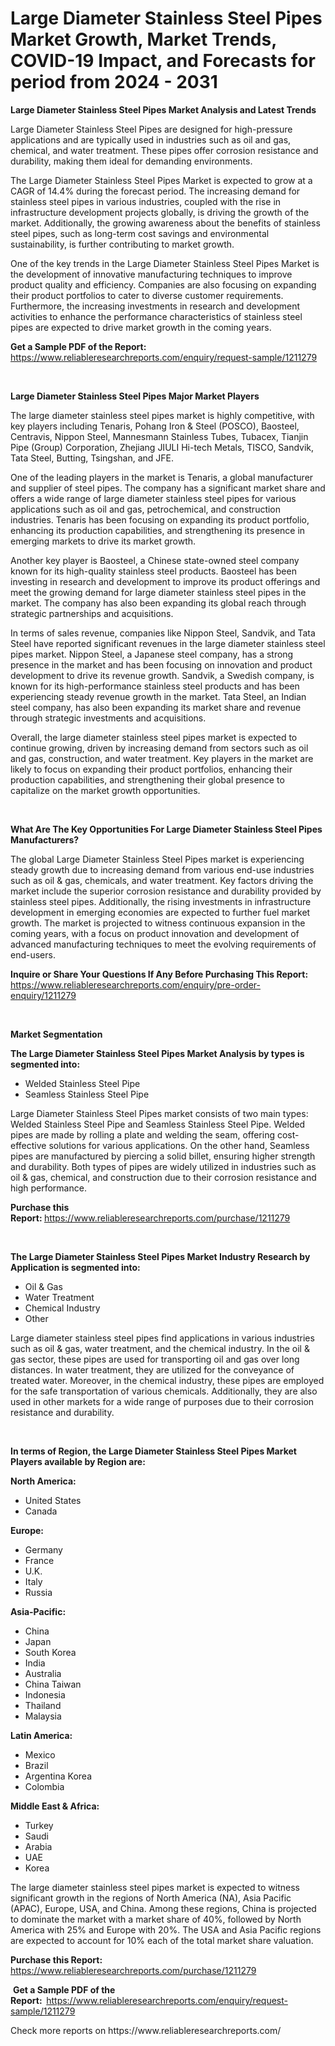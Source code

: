 <p><h1>Large Diameter Stainless Steel Pipes Market Growth, Market Trends, COVID-19 Impact, and Forecasts for period from 2024 - 2031</h1></p><p><strong>Large Diameter Stainless Steel Pipes Market Analysis and Latest Trends</strong></p>
<p><p>Large Diameter Stainless Steel Pipes are designed for high-pressure applications and are typically used in industries such as oil and gas, chemical, and water treatment. These pipes offer corrosion resistance and durability, making them ideal for demanding environments.</p><p>The Large Diameter Stainless Steel Pipes Market is expected to grow at a CAGR of 14.4% during the forecast period. The increasing demand for stainless steel pipes in various industries, coupled with the rise in infrastructure development projects globally, is driving the growth of the market. Additionally, the growing awareness about the benefits of stainless steel pipes, such as long-term cost savings and environmental sustainability, is further contributing to market growth.</p><p>One of the key trends in the Large Diameter Stainless Steel Pipes Market is the development of innovative manufacturing techniques to improve product quality and efficiency. Companies are also focusing on expanding their product portfolios to cater to diverse customer requirements. Furthermore, the increasing investments in research and development activities to enhance the performance characteristics of stainless steel pipes are expected to drive market growth in the coming years.</p></p>
<p><strong>Get a Sample PDF of the Report:&nbsp;</strong> <a href="https://www.reliableresearchreports.com/enquiry/request-sample/1211279">https://www.reliableresearchreports.com/enquiry/request-sample/1211279</a></p>
<p>&nbsp;</p>
<p><strong>Large Diameter Stainless Steel Pipes Major Market Players</strong></p>
<p><p>The large diameter stainless steel pipes market is highly competitive, with key players including Tenaris, Pohang Iron & Steel (POSCO), Baosteel, Centravis, Nippon Steel, Mannesmann Stainless Tubes, Tubacex, Tianjin Pipe (Group) Corporation, Zhejiang JIULI Hi-tech Metals, TISCO, Sandvik, Tata Steel, Butting, Tsingshan, and JFE.</p><p>One of the leading players in the market is Tenaris, a global manufacturer and supplier of steel pipes. The company has a significant market share and offers a wide range of large diameter stainless steel pipes for various applications such as oil and gas, petrochemical, and construction industries. Tenaris has been focusing on expanding its product portfolio, enhancing its production capabilities, and strengthening its presence in emerging markets to drive its market growth.</p><p>Another key player is Baosteel, a Chinese state-owned steel company known for its high-quality stainless steel products. Baosteel has been investing in research and development to improve its product offerings and meet the growing demand for large diameter stainless steel pipes in the market. The company has also been expanding its global reach through strategic partnerships and acquisitions.</p><p>In terms of sales revenue, companies like Nippon Steel, Sandvik, and Tata Steel have reported significant revenues in the large diameter stainless steel pipes market. Nippon Steel, a Japanese steel company, has a strong presence in the market and has been focusing on innovation and product development to drive its revenue growth. Sandvik, a Swedish company, is known for its high-performance stainless steel products and has been experiencing steady revenue growth in the market. Tata Steel, an Indian steel company, has also been expanding its market share and revenue through strategic investments and acquisitions.</p><p>Overall, the large diameter stainless steel pipes market is expected to continue growing, driven by increasing demand from sectors such as oil and gas, construction, and water treatment. Key players in the market are likely to focus on expanding their product portfolios, enhancing their production capabilities, and strengthening their global presence to capitalize on the market growth opportunities.</p></p>
<p>&nbsp;</p>
<p><strong>What Are The Key Opportunities For Large Diameter Stainless Steel Pipes Manufacturers?</strong></p>
<p><p>The global Large Diameter Stainless Steel Pipes market is experiencing steady growth due to increasing demand from various end-use industries such as oil & gas, chemicals, and water treatment. Key factors driving the market include the superior corrosion resistance and durability provided by stainless steel pipes. Additionally, the rising investments in infrastructure development in emerging economies are expected to further fuel market growth. The market is projected to witness continuous expansion in the coming years, with a focus on product innovation and development of advanced manufacturing techniques to meet the evolving requirements of end-users.</p></p>
<p><strong>Inquire or Share Your Questions If Any Before Purchasing This Report:</strong> <a href="https://www.reliableresearchreports.com/enquiry/pre-order-enquiry/1211279">https://www.reliableresearchreports.com/enquiry/pre-order-enquiry/1211279</a></p>
<p>&nbsp;</p>
<p><strong>Market Segmentation</strong></p>
<p><strong>The Large Diameter Stainless Steel Pipes Market Analysis by types is segmented into:</strong></p>
<p><ul><li>Welded Stainless Steel Pipe</li><li>Seamless Stainless Steel Pipe</li></ul></p>
<p><p>Large Diameter Stainless Steel Pipes market consists of two main types: Welded Stainless Steel Pipe and Seamless Stainless Steel Pipe. Welded pipes are made by rolling a plate and welding the seam, offering cost-effective solutions for various applications. On the other hand, Seamless pipes are manufactured by piercing a solid billet, ensuring higher strength and durability. Both types of pipes are widely utilized in industries such as oil & gas, chemical, and construction due to their corrosion resistance and high performance.</p></p>
<p><strong>Purchase this Report:&nbsp;</strong><a href="https://www.reliableresearchreports.com/purchase/1211279">https://www.reliableresearchreports.com/purchase/1211279</a></p>
<p>&nbsp;</p>
<p><strong>The Large Diameter Stainless Steel Pipes Market Industry Research by Application is segmented into:</strong></p>
<p><ul><li>Oil & Gas</li><li>Water Treatment</li><li>Chemical Industry</li><li>Other</li></ul></p>
<p><p>Large diameter stainless steel pipes find applications in various industries such as oil & gas, water treatment, and the chemical industry. In the oil & gas sector, these pipes are used for transporting oil and gas over long distances. In water treatment, they are utilized for the conveyance of treated water. Moreover, in the chemical industry, these pipes are employed for the safe transportation of various chemicals. Additionally, they are also used in other markets for a wide range of purposes due to their corrosion resistance and durability.</p></p>
<p>&nbsp;</p>
<p><strong>In terms of Region, the Large Diameter Stainless Steel Pipes Market Players available by Region are:</strong></p>
<p>
    <p> <strong> North America: </strong>
        <ul>
            <li>United States</li>
            <li>Canada</li>
        </ul>
        </p> 
    <p> <strong> Europe: </strong>
        <ul>
            <li>Germany</li>
            <li>France</li>
            <li>U.K.</li>
            <li>Italy</li>
            <li>Russia</li>
        </ul>
        </p> 
    <p> <strong> Asia-Pacific: </strong>
        <ul>
            <li>China</li>
            <li>Japan</li>
            <li>South Korea</li>
            <li>India</li>
            <li>Australia</li>
            <li>China Taiwan</li>
            <li>Indonesia</li>
            <li>Thailand</li>
            <li>Malaysia</li>
        </ul>
        </p> 
    <p> <strong> Latin America: </strong>
        <ul>
            <li>Mexico</li>
            <li>Brazil</li>
            <li>Argentina Korea</li>
            <li>Colombia</li>
        </ul>
        </p> 
    <p> <strong> Middle East & Africa: </strong>
        <ul>
            <li>Turkey</li>
            <li>Saudi</li>
            <li>Arabia</li>
            <li>UAE</li>
            <li>Korea</li>
        </ul>
    </p>
    </p>
<p><p>The large diameter stainless steel pipes market is expected to witness significant growth in the regions of North America (NA), Asia Pacific (APAC), Europe, USA, and China. Among these regions, China is projected to dominate the market with a market share of 40%, followed by North America with 25% and Europe with 20%. The USA and Asia Pacific regions are expected to account for 10% each of the total market share valuation.</p></p>
<p><strong>Purchase this Report: </strong><a href="https://www.reliableresearchreports.com/purchase/1211279">https://www.reliableresearchreports.com/purchase/1211279</a></p>
<p>&nbsp;<strong>Get a Sample PDF of the Report:&nbsp;&nbsp;</strong><a href="https://www.reliableresearchreports.com/enquiry/request-sample/1211279">https://www.reliableresearchreports.com/enquiry/request-sample/1211279</a></p>
<p><strong></strong></p>
<p>Check more reports on https://www.reliableresearchreports.com/</p>